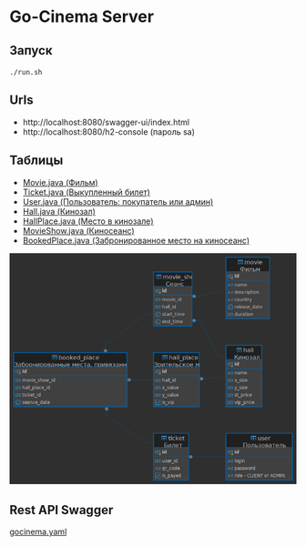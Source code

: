 # Go-Cinema Server
## Запуск
```shell
./run.sh
```
## Urls
- http://localhost:8080/swagger-ui/index.html
- http://localhost:8080/h2-console (пароль sa)


## Таблицы
- [Movie.java (Фильм)](src/main/java/ru/gocinema/server/model/Movie.java)
- [Ticket.java (Выкупленный билет)](src/main/java/ru/gocinema/server/model/Ticket.java)
- [User.java (Пользователь: покупатель или админ)](src/main/java/ru/gocinema/server/model/User.java)
- [Hall.java (Кинозал)](src/main/java/ru/gocinema/server/model/Hall.java)
- [HallPlace.java (Место в кинозале)](src/main/java/ru/gocinema/server/model/HallPlace.java)
- [MovieShow.java (Киносеанс)](src/main/java/ru/gocinema/server/model/MovieShow.java)
- [BookedPlace.java (Забронированное место на киносеанс)](src/main/java/ru/gocinema/server/model/MovieShowPlace.java)

![postgres - gocinema.png](postgres%20-%20gocinema.png)
## Rest API Swagger
[gocinema.yaml](src/main/resources/specs/gocinema.yaml)